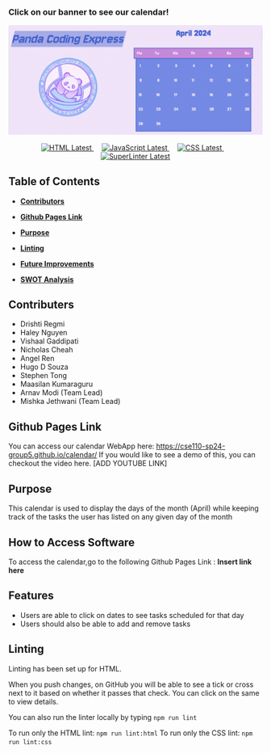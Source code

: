### Click on our banner to see our calendar!
[![banner.png](banner.png)](https://cse110-sp24-group5.github.io/calendar/)

<p align="center">
  <!-- HTML Badge -->
  <a href="https://developer.mozilla.org/en-US/docs/Web/HTML">
    <img src="https://img.shields.io/badge/HTML-Latest-yellow.svg" alt="HTML Latest">
  </a>
  &nbsp;&nbsp;&nbsp;

  <!-- JavaScript Badge -->
  <a href="https://developer.mozilla.org/en-US/docs/Web/JavaScript">
    <img src="https://img.shields.io/badge/JavaScript-Latest-yellow.svg" alt="JavaScript Latest">
  </a>
  &nbsp;&nbsp;&nbsp;

  <!-- CSS Badge -->
  <a href="https://developer.mozilla.org/en-US/docs/Web/CSS">
    <img src="https://img.shields.io/badge/CSS-Latest-yellow.svg" alt="CSS Latest">
  </a>
  &nbsp;&nbsp;&nbsp;

  <!-- SuperLinter Badge -->
  <a href="https://github.com/github/super-linter">
    <img src="https://img.shields.io/badge/SuperLinter-Latest-yellow.svg" alt="SuperLinter Latest">
  </a>
</p>

## Table of Contents

- [**Contributors**](#contributors)

- [**Github Pages Link**](#github-pages-link)

- [**Purpose**](#purpose)

- [**Linting**](#linting)
- [**Future Improvements**](#future-improvements)
  
- [**SWOT Analysis**](#swot-analysis)

## Contributers
+ Drishti Regmi
+ Haley Nguyen
+ Vishaal Gaddipati
+ Nicholas Cheah
+ Angel Ren
+ Hugo D Souza
+ Stephen Tong
+ Maasilan Kumaraguru
+ Arnav Modi (Team Lead)
+ Mishka Jethwani (Team Lead)

## Github Pages Link
You can access our calendar WebApp here: https://cse110-sp24-group5.github.io/calendar/
If you would like to see a demo of this, you can checkout the video here. [ADD YOUTUBE LINK]

## Purpose
This calendar is used to display the days of the month (April) while keeping track of the tasks the user has listed on any given day of the month

## How to Access Software
To access the calendar,go to the following Github Pages Link : **Insert link here**

## Features
+ Users are able to click on dates to see tasks scheduled for that day
+ Users should also be able to add and remove tasks


## Linting
Linting has been set up for HTML.

When you push changes, on GitHub you will be able to see a tick or cross next to it based on whether it passes that check. You can click on the same to view details.

You can also run the linter locally by typing `npm run lint`

To run only the HTML lint: `npm run lint:html`
To run only the CSS lint: `npm run lint:css`

